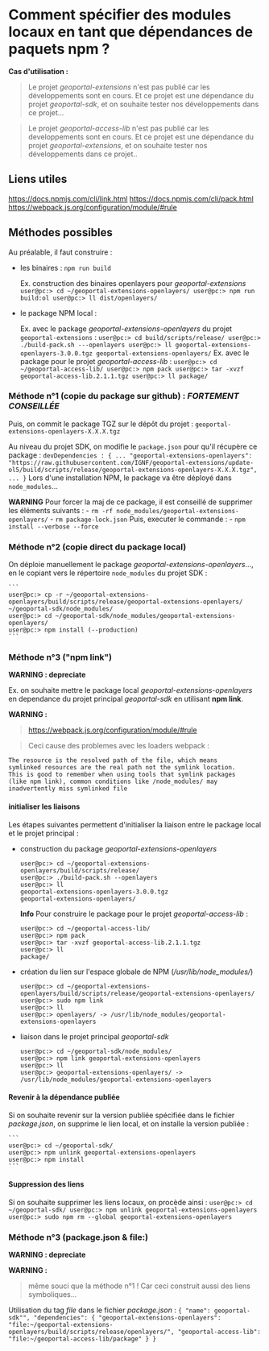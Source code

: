# Comment spécifier des modules locaux en tant que dépendances de paquets npm ?

**Cas d'utilisation :**

> Le projet *geoportal-extensions* n'est pas publié car les développements
sont en cours. Et ce projet est une dépendance du projet *geoportal-sdk*, et on
souhaite tester nos développements dans ce projet...

> Le projet *geoportal-access-lib* n'est pas publié car les developpements
sont en cours. Et ce projet est une dépendance du projet *geoportal-extensions*, et on
souhaite tester nos développements dans ce projet..

## Liens utiles

https://docs.npmjs.com/cli/link.html
https://docs.npmjs.com/cli/pack.html
https://webpack.js.org/configuration/module/#rule

## Méthodes possibles

Au préalable, il faut construire :

* les binaires :
    `npm run build`

    Ex. construction des binaires openlayers pour *geoportal-extensions*
        ```
        user@pc:> cd ~/geoportal-extensions-openlayers/
        user@pc:> npm run build:ol
        user@pc:> ll dist/openlayers/
        ```

* le package NPM local :

    Ex. avec le package *geoportal-extensions-openlayers* du projet `geoportal-extensions` :
        ```
        user@pc:> cd build/scripts/release/
        user@pc:> ./build-pack.sh ---openlayers
        user@pc:> ll
        geoportal-extensions-openlayers-3.0.0.tgz
        geoportal-extensions-openlayers/
        ```
    Ex. avec le package pour le projet *geoportal-access-lib* :
        ```
        user@pc:> cd ~/geoportal-access-lib/
        user@pc:> npm pack
        user@pc:> tar -xvzf geoportal-access-lib.2.1.1.tgz
        user@pc:> ll
        package/
        ```

### Méthode n°1 (copie du package sur github) : *FORTEMENT CONSEILLÉE*

Puis, on commit le package TGZ sur le dépôt du projet :
    `geoportal-extensions-openlayers-X.X.X.tgz`

Au niveau du projet SDK, on modifie le `package.json` pour qu'il récupère ce package :
    ```
    devDependencies : {
        ...
        "geoportal-extensions-openlayers": "https://raw.githubusercontent.com/IGNF/geoportal-extensions/update-ol5/build/scripts/release/geoportal-extensions-openlayers-X.X.X.tgz",
        ...
    }
    ```
Lors d'une installation NPM, le package va être déployé dans `node_modules`...

**WARNING**
    Pour forcer la maj de ce package, il est conseillé de supprimer les éléments suivants :
    - `rm -rf node_modules/geoportal-extensions-openlayers/`
    - `rm package-lock.json`
    Puis, executer le commande :
    - `npm install --verbose --force`

### Méthode n°2 (copie direct du package local)

On déploie manuellement le package *geoportal-extensions-openlayers*..., en le copiant
vers le répertoire `node_modules` du projet SDK :

    ```
    user@pc:> cp -r ~/geoportal-extensions-openlayers/build/scripts/release/geoportal-extensions-openlayers/ ~/geoportal-sdk/node_modules/
    user@pc:> cd ~/geoportal-sdk/node_modules/geoportal-extensions-openlayers/
    user@pc:> npm install (--production)
    ```

### Méthode n°3 ("npm link")

**WARNING : depreciate**

Ex. on souhaite mettre le package local *geoportal-extensions-openlayers* en dependance
du projet principal *geoportal-sdk* en utilisant **npm link**.

**WARNING :**
> https://webpack.js.org/configuration/module/#rule

> Ceci cause des problemes avec les loaders webpack :
```
The resource is the resolved path of the file, which means
symlinked resources are the real path not the symlink location.
This is good to remember when using tools that symlink packages
(like npm link), common conditions like /node_modules/ may
inadvertently miss symlinked file
```

#### initialiser les liaisons

Les étapes suivantes permettent d'initialiser la liaison entre le package local et le projet principal :  

- construction du package *geoportal-extensions-openlayers*
    ```
    user@pc:> cd ~/geoportal-extensions-openlayers/build/scripts/release/
    user@pc:> ./build-pack.sh --openlayers
    user@pc:> ll
    geoportal-extensions-openlayers-3.0.0.tgz
    geoportal-extensions-openlayers/
    ```
    **Info**
    Pour construire le package pour le projet *geoportal-access-lib* :
    ```
    user@pc:> cd ~/geoportal-access-lib/
    user@pc:> npm pack
    user@pc:> tar -xvzf geoportal-access-lib.2.1.1.tgz
    user@pc:> ll
    package/
    ```

- création du lien sur l'espace globale de NPM (*/usr/lib/node_modules/*)
    ```
    user@pc:> cd ~/geoportal-extensions-openlayers/build/scripts/release/geoportal-extensions-openlayers/
    user@pc:> sudo npm link
    user@pc:> ll
    user@pc:> openlayers/ -> /usr/lib/node_modules/geoportal-extensions-openlayers
    ```

- liaison dans le projet principal *geoportal-sdk*
    ```
    user@pc:> cd ~/geoportal-sdk/node_modules/
    user@pc:> npm link geoportal-extensions-openlayers
    user@pc:> ll
    user@pc:> geoportal-extensions-openlayers/ -> /usr/lib/node_modules/geoportal-extensions-openlayers
    ```

#### Revenir à la dépendance publiée

Si on souhaite revenir sur la version publiée spécifiée dans le fichier *package.json*,
on supprime le lien local, et on installe la version publiée :

    ```
    user@pc:> cd ~/geoportal-sdk/
    user@pc:> npm unlink geoportal-extensions-openlayers
    user@pc:> npm install
    ```

#### Suppression des liens

Si on souhaite supprimer les liens locaux, on procède ainsi :
    ```
    user@pc:> cd ~/geoportal-sdk/
    user@pc:> npm unlink geoportal-extensions-openlayers
    user@pc:> sudo npm rm --global geoportal-extensions-openlayers
    ```

### Méthode n°3 (package.json & file:)

**WARNING : depreciate**

**WARNING :**
> même souci que la méthode n°1 !
Car ceci construit aussi des liens symboliques...

Utilisation du tag *file* dans le fichier *package.json* :
    ```
    {
      "name": geoportal-sdk"",
      "dependencies": {
        "geoportal-extensions-openlayers": "file:~/geoportal-extensions-openlayers/build/scripts/release/openlayers/",
        "geoportal-access-lib": "file:~/geoportal-access-lib/package"
      }
    }    
    ```
